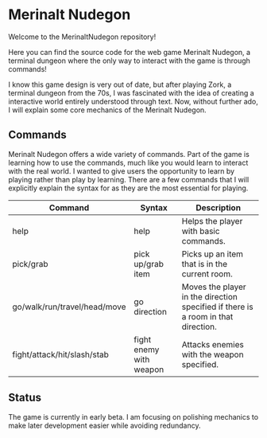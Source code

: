 # Merinalt Nudegon

Welcome to the MerinaltNudegon repository! 

Here you can find the source code for the web game Merinalt Nudegon, a terminal dungeon where the only way to interact with the game is through commands!

I know this game design is very out of date, but after playing Zork, a terminal dungeon from the 70s, I was fascinated with the idea of creating a interactive world entirely understood through text. 
Now, without further ado, I will explain some core mechanics of the Merinalt Nudegon.

## Commands

Merinalt Nudegon offers a wide variety of commands. Part of the game is learning how to use the commands, much like you would learn to interact with the real world. 
I wanted to give users the opportunity to learn by playing rather than play by learning. There are a few commands that I will explicitly explain the syntax for as they are the most essential for playing.

| Command                      | Syntax                  | Description                                                                       |
|------------------------------|-------------------------|-----------------------------------------------------------------------------------|
| help                         | help                    | Helps the player with basic commands.                                             |
| pick/grab                    | pick up/grab item       | Picks up an item that is in the current room.                                     |
| go/walk/run/travel/head/move | go direction            | Moves the player in the direction specified if there is a room in that direction. |
| fight/attack/hit/slash/stab  | fight enemy with weapon | Attacks enemies with the weapon specified.                                        |

## Status

The game is currently in early beta. I am focusing on polishing mechanics to make later development easier while avoiding redundancy.
